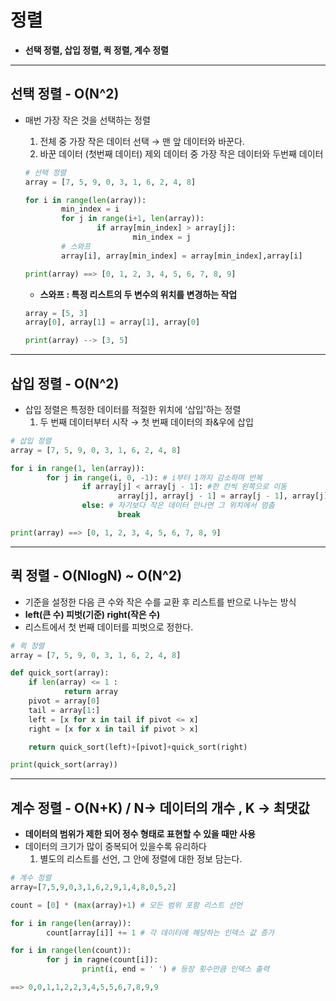 # 정렬

- **선택 정렬, 삽입 정렬, 퀵 정렬, 계수 정렬**

---

## 선택 정렬 - O(N^2)

- 매번 가장 작은 것을 선택하는 정렬
    1. 전체 중 가장 작은 데이터 선택 → 맨 앞 데이터와 바꾼다.
    2. 바꾼 데이터 (첫번째 데이터) 제외 데이터 중 가장 작은 데이터와 두번째 데이터 
    
    ```python
    # 선택 정렬
    array = [7, 5, 9, 0, 3, 1, 6, 2, 4, 8]
    
    for i in range(len(array)):
    		min_index = i
    		for j in range(i+1, len(array)):
    				if array[min_index] > array[j]:
    						min_index = j
    		# 스와프
    		array[i], array[min_index] = array[min_index],array[i]
    
    print(array) ==> [0, 1, 2, 3, 4, 5, 6, 7, 8, 9]
    ```
    
    - **스와프 : 특정 리스트의 두 변수의 위치를 변경하는 작업**
    
    ```python
    array = [5, 3]
    array[0], array[1] = array[1], array[0]
    
    print(array) --> [3, 5]
    ```
    

---

## 삽입 정렬 - O(N^2)

- 삽입 정렬은 특정한 데이터를 적절한 위치에 ‘삽입'하는 정렬
    1. 두 번째 데이터부터 시작 → 첫 번째 데이터의 좌&우에 삽입

```python
# 삽입 정렬
array = [7, 5, 9, 0, 3, 1, 6, 2, 4, 8]

for i in range(1, len(array)):
		for j in range(i, 0, -1): # i부터 1까지 감소하며 반복
				if array[j] < array[j - 1]: #한 칸씩 왼쪽으로 이동
						array[j], array[j - 1] = array[j - 1], array[j]
				else: # 자기보다 작은 데이터 만나면 그 위치에서 멈춤
						break

print(array) ==> [0, 1, 2, 3, 4, 5, 6, 7, 8, 9]
```

---

## 퀵 정렬 - O(NlogN) ~ O(N^2)

- 기준을 설정한 다음 큰 수와 작은 수를 교환 후 리스트를 반으로 나누는 방식
- **left(큰 수) 피벗(기준) right(작은 수)**
- 리스트에서 첫 번째 데이터를 피벗으로 정한다.

```python
# 퀵 정렬
array = [7, 5, 9, 0, 3, 1, 6, 2, 4, 8]

def quick_sort(array):
	if len(array) <= 1 :
			return array	
	pivot = array[0]
	tail = array[1:]
	left = [x for x in tail if pivot <= x]
	right = [x for x in tail if pivot > x]

	return quick_sort(left)+[pivot]+quick_sort(right)

print(quick_sort(array))

```

---

## 계수 정렬 - O(N+K) / N→ 데이터의 개수 , K → 최댓값

- **데이터의 범위가 제한 되어 정수 형태로 표현할 수 있을 때만 사용**
- 데이터의 크기가 많이 중복되어 있을수록 유리하다
    1. 별도의 리스트를 선언, 그 안에 정렬에 대한 정보 담는다.

```python
# 계수 정렬
array=[7,5,9,0,3,1,6,2,9,1,4,8,0,5,2]

count = [0] * (max(array)+1) # 모든 범위 포함 리스트 선언

for i in range(len(array)):
		count[array[i]] += 1 # 각 데이터에 해당하는 인덱스 값 증가

for i in range(len(count)):
		for j in ragne(count[i]):
				print(i, end = ' ') # 등장 횟수만큼 인덱스 출력

==> 0,0,1,1,2,2,3,4,5,5,6,7,8,9,9
```